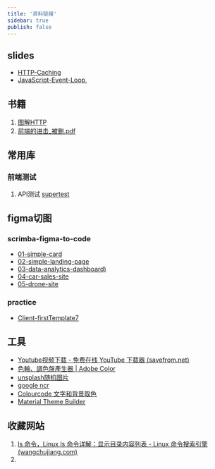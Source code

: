 ```yaml
---
title: '资料链接'
sidebar: true
publish: false
---
```


## slides

- [HTTP-Caching](https://htwm623.github.io/htwm-open-sesame/slides/HTTP-Caching/)
- [JavaScript-Event-Loop](https://htwm623.github.io/htwm-open-sesame/slides/JavaScript-Event-Loop/),



## 书籍

1.  [图解HTTP](https://htwm623.github.io/htwm-open-sesame/book/图解HTTP.pdf)
2.  [前端的进击_被删.pdf](https://htwm623.github.io/htwm-open-sesame/book/前端的进击_被删.pdf)


## 常用库
### 前端测试
1. API测试 [supertest](https://github.com/visionmedia/supertest)


## figma切图

### scrimba-figma-to-code

- [01-simple-card](https://htwm623.github.io/htwm-open-sesame/figma/exports/scrimba-figma-to-code/01-simple-card/)
- [02-simple-landing-page](https://htwm623.github.io/htwm-open-sesame/figma/exports/scrimba-figma-to-code/02-simple-landing-page/)
- [03-data-analytics-dashboard)](https://htwm623.github.io/htwm-open-sesame/figma/exports/scrimba-figma-to-code/03-data-analytics-dashboard/)
- [04-car-sales-site](https://htwm623.github.io/htwm-open-sesame/figma/exports/scrimba-figma-to-code/04-car-sales-site)
- [05-drone-site](https://htwm623.github.io/htwm-open-sesame/figma/exports/scrimba-figma-to-code/05-drone-site/)

### practice

- [Client-firstTemplate7](https://htwm623.github.io/htwm-open-sesame/figma/exports/practice/Client-firstTemplate7/)

## 工具

- [Youtube视频下载 - 免费在线 YouTube 下载器 (savefrom.net)](https://zh.savefrom.net/27/)
- [色輪、調色盤產生器 | Adobe Color](https://color.adobe.com/zh/create/color-wheel)
- [unsplash随机图片](https://source.unsplash.com/collection/94734566/1920x1080)
- [google ncr](https://www.google.com/ncr)
- [Colourcode 文字和背景取色](https://www.toptal.com/designers/colourcode/)  
- [Material Theme Builder](https://material-foundation.github.io/material-theme-builder/)



## 收藏网站

1. [ls 命令，Linux ls 命令详解：显示目录内容列表 - Linux 命令搜索引擎 (wangchujiang.com)](https://wangchujiang.com/linux-command/c/ls.html)
2. 













